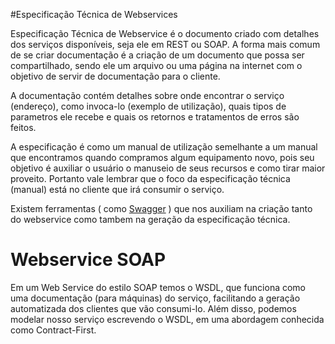 #Especificação Técnica de Webservices

Especificação Técnica de Webservice é o documento criado com detalhes dos serviços disponíveis, seja ele em REST ou SOAP.
A forma mais comum de se criar documentação é a criação de um documento que possa ser compartilhado, sendo ele um arquivo 
ou uma página na internet com o objetivo de servir de documentação para o cliente.

A documentação contém detalhes sobre onde encontrar o serviço (endereço), como invoca-lo (exemplo de utilização), 
quais tipos de parametros  ele recebe e quais os retornos e tratamentos de erros são feitos.

A especificação é como um manual de utilização semelhante a um manual que encontramos quando compramos algum equipamento novo, 
pois seu objetivo é auxiliar o usuário o manuseio de seus recursos e como tirar maior proveito. Portanto vale lembrar que 
o foco da especificação técnica (manual) está no cliente que irá consumir o serviço.

Existem ferramentas ( como [Swagger](http://blog.caelum.com.br/modelando-apis-rest-com-swagger) ) que nos auxiliam 
na criação tanto do webservice como tambem na geração da especificação técnica.

# Webservice SOAP

Em um Web Service do estilo SOAP temos o WSDL, que funciona como uma documentação (para máquinas) do serviço, 
facilitando a geração automatizada dos clientes que vão consumi-lo. Além disso, podemos modelar nosso serviço escrevendo o 
WSDL, em uma abordagem conhecida como Contract-First.